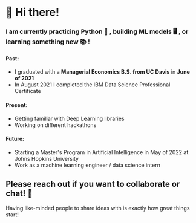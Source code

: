 <!--
**cvaisnor/cvaisnor** is a ✨ _special_ ✨ repository because its `README.md` (this file) appears on your GitHub profile.

Here are some ideas to get you started:

- 🔭 I’m currently working on ...
- 🌱 I’m currently learning ...
- 👯 I’m looking to collaborate on ...
- 🤔 I’m looking for help with ...
- 💬 Ask me about ...
- 📫 How to reach me: ...
- 😄 Pronouns: ...
- ⚡ Fun fact: ...
-->


# 👋 Hi there!
### I am currently practicing Python 🐍 , building ML models 🖥 , or learning something new 📚 !

#### Past: 
* I graduated with a __Managerial Economics B.S. from UC Davis__ in __June of 2021__
* In August 2021 I completed the IBM Data Science Professional Certificate

#### Present:
* Getting familiar with Deep Learning libraries
* Working on different hackathons

#### Future:
* Starting a Master's Program in Artificial Intelligence in May of 2022 at Johns Hopkins University
* Work as a machine learning engineer / data science intern

## Please reach out if you want to collaborate or chat! 💬
Having like-minded people to share ideas with is exactly how great things start!


